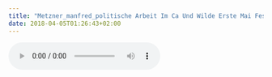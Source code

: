 ```yaml
---
title: "Metzner_manfred_politische Arbeit Im Ca Und Wilde Erste Mai Feste"
date: 2018-04-05T01:26:43+02:00
---
```


<audio controls>
	<source src="metzner_manfred_politische-arbeit-im-ca-und-wilde-erste-mai-feste.wav">
	Your browser does not support the audio element
</audio>